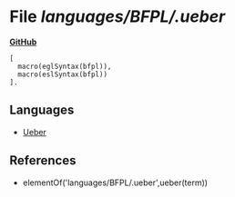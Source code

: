 # File _languages/BFPL/.ueber_
**[GitHub](https://github.com/softlang/yas/blob/master/languages/BFPL/.ueber)**
```
[
  macro(eglSyntax(bfpl)),
  macro(eslSyntax(bfpl))
].
```

## Languages
* [Ueber](../languages/Ueber.md)

## References
* elementOf('languages/BFPL/.ueber',ueber(term))
